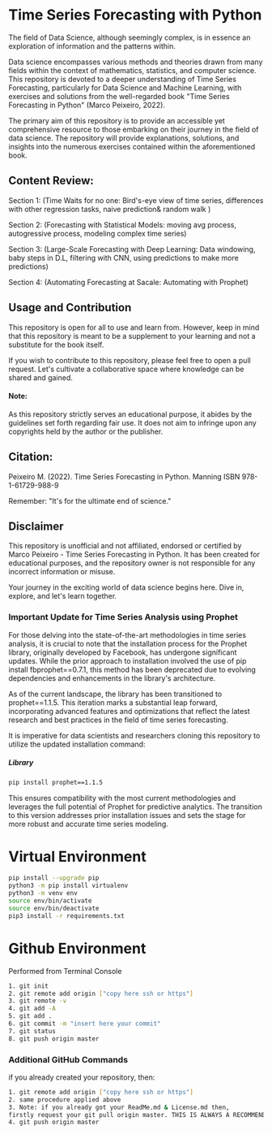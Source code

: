 # Time Series Forecasting with Python

The field of Data Science, although seemingly complex, is in essence an exploration of information and the patterns within.

Data science encompasses various methods and theories drawn from many fields within the context of mathematics, statistics, and computer science. This repository is devoted to a deeper understanding of Time Series Forecasting, particularly for Data Science and Machine Learning, with exercises and solutions from the well-regarded book "Time Series Forecasting in Python" (Marco Peixeiro, 2022).

The primary aim of this repository is to provide an accessible yet comprehensive resource to those embarking on their journey in the field of data science. The repository will provide explanations, solutions, and insights into the numerous exercises contained within the aforementioned book.

## Content Review:
Section 1: (Time Waits for no one: Bird's-eye view of time series, differences with other regression tasks, naive prediction& random walk  )

Section 2: (Forecasting with Statistical Models: moving avg process, autogressive process, modeling complex time series)

Section 3: (Large-Scale Forecasting with Deep Learning: Data windowing, baby steps in D.L, filtering with CNN, using predictions to make more predictions)

Section 4: (Automating Forecasting at Sacale: Automating with Prophet)

## Usage and Contribution

This repository is open for all to use and learn from. However, keep in mind that this repository is meant to be a supplement to your learning and not a substitute for the book itself.

If you wish to contribute to this repository, please feel free to open a pull request. Let's cultivate a collaborative space where knowledge can be shared and gained.

#### Note:
As this repository strictly serves an educational purpose, it abides by the guidelines set forth regarding fair use. 
It does not aim to infringe upon any copyrights held by the author or the publisher.

## Citation:
Peixeiro M. (2022).  Time Series Forecasting in Python. Manning  ISBN 978-1-61729-988-9

Remember: "It's for the ultimate end of science."

## Disclaimer
This repository is unofficial and not affiliated, endorsed or certified by Marco Peixeiro - Time Series Forecasting in Python.
It has been created for educational purposes, and the repository owner is not responsible for any incorrect information or misuse.

Your journey in the exciting world of data science begins here. Dive in, explore, and let's learn together.

### Important Update for Time Series Analysis using Prophet
For those delving into the state-of-the-art methodologies in time series analysis, it is crucial to note
that the installation process for the Prophet library, originally developed by Facebook, 
has undergone significant updates. While the prior approach to installation involved the use of pip install 
fbprophet==0.7.1, this method has been deprecated due to evolving dependencies and enhancements in the library's architecture.

As of the current landscape, the library has been transitioned to prophet==1.1.5. This iteration marks a substantial leap forward, incorporating advanced features and optimizations that reflect the latest research and best practices in the field of time series forecasting.

It is imperative for data scientists and researchers cloning this repository to utilize the updated installation command:

##### Library
```sh
pip install prophet==1.1.5
```

This ensures compatibility with the most current methodologies and leverages the full potential of Prophet for predictive analytics.
The transition to this version addresses prior installation issues and sets the stage for more robust and accurate time series modeling.

# Virtual Environment
```sh
pip install --upgrade pip
python3 -m pip install virtualenv
python3 -m venv env
source env/bin/activate
source env/bin/deactivate
pip3 install -r requirements.txt
```

# Github Environment

Performed from Terminal Console
```sh
1. git init
2. git remote add origin ["copy here ssh or https"]
3. git remote -v
4. git add -A
5. git add .
6. git commit -m "insert here your commit"
7. git status
8. git push origin master
```

### Additional GitHub Commands
if you already created your repository, then:
```sh
1. git remote add origin ["copy here ssh or https"] 
2. same procedure applied above
3. Note: if you already got your ReadMe.md & License.md then,
firstly request your git pull origin master. THIS IS ALWAYS A RECOMMENDED PRACTICE.
4. git push origin master
```
